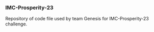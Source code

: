 ### IMC-Prosperity-23 

Repository of code file used by team Genesis for IMC-Prosperity-23 challenge.
